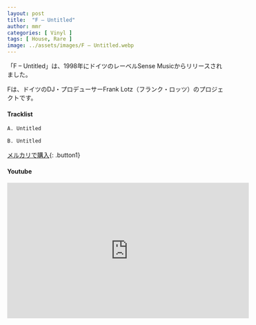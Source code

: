 ```yaml
---
layout: post
title:  "F – Untitled"
author: mmr
categories: [ Vinyl ]
tags: [ House, Rare ]
image: ../assets/images/F – Untitled.webp
---
```


「F – Untitled」は、1998年にドイツのレーベルSense Musicからリリースされました。

Fは、ドイツのDJ・プロデューサーFrank Lotz（フランク・ロッツ）のプロジェクトです。


#### Tracklist
```md
A. Untitled

B. Untitled
```

[メルカリで購入](https://jp.mercari.com/item/m47102531028?afid=6142608987){: .button1}

#### Youtube
<iframe width="560" height="315" src="https://www.youtube.com/embed/dHu72cW5lpA?si=rkNzxHUOmlNvIHdn" title="YouTube video player" frameborder="0" allow="accelerometer; autoplay; clipboard-write; encrypted-media; gyroscope; picture-in-picture; web-share" referrerpolicy="strict-origin-when-cross-origin" allowfullscreen></iframe>